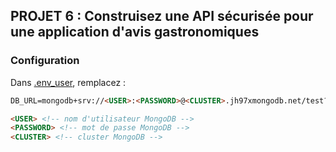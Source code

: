 ## PROJET 6 : Construisez une API sécurisée pour une application d'avis gastronomiques

### Configuration

Dans [.env_user](.env_user), remplacez :

```html
DB_URL=mongodb+srv://<USER>:<PASSWORD>@<CLUSTER>.jh97xmongodb.net/test?retryWrites=true&w=majority

<USER> <!-- nom d'utilisateur MongoDB -->
<PASSWORD> <!-- mot de passe MongoDB -->
<CLUSTER> <!-- cluster MongoDB -->
```